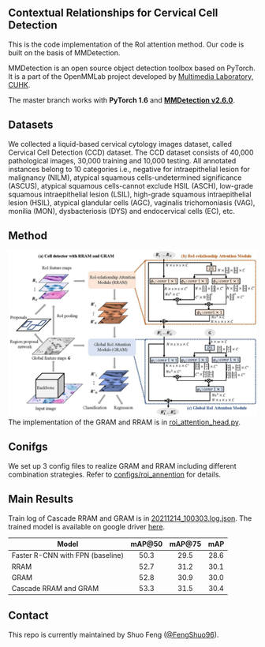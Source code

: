 ## Contextual Relationships for Cervical Cell Detection

This is the code implementation of the RoI attention method. Our code is built on the basis of MMDetection.

MMDetection is an open source object detection toolbox based on PyTorch. It is
a part of the OpenMMLab project developed by [Multimedia Laboratory, CUHK](http://mmlab.ie.cuhk.edu.hk/).

The master branch works with **PyTorch 1.6** and [**MMDetection v2.6.0**](https://github.com/open-mmlab/mmdetection).

## Datasets

We collected a liquid-based cervical cytology images dataset, called Cervical Cell Detection (CCD) dataset. The CCD dataset consists of 40,000 pathological images, 30,000 training and 10,000 testing. All annotated instances belong to 10 categories i.e., negative for intraepithelial lesion for malignancy (NILM), atypical squamous cells-undetermined significance (ASCUS), atypical squamous cells-cannot exclude HSIL (ASCH), low-grade squamous intraepithelial lesion (LSIL), high-grade squamous intraepithelial lesion (HSIL), atypical glandular cells (AGC), vaginalis trichomoniasis (VAG), monilia (MON), dysbacteriosis (DYS) and endocervical cells (EC), etc. 

## Method

![method](demo/flowchart.jpg)
The implementation of the GRAM and RRAM is in [roi_attention_head.py](mmdet/models/roi_heads/bbox_heads/roi_attention.py).

## Conifgs

We set up 3 config files to realize GRAM and RRAM including different combination strategies. Refer to [configs/roi_annention](configs/roi_attention) for details.

## Main Results
Train log of Cascade RRAM and GRAM is in [20211214_100303.log.json](https://drive.google.com/file/d/1HvC_5Z3EKf-BgKo8bJ09evgqwEQ_M2oM/view?usp=sharing). The trained model is available on google driver [here](https://drive.google.com/file/d/1EK41ipU_l5cxRWC0AY0rzh1TtVJKqMed/view?usp=sharing).


Model | mAP@50 | mAP@75 | mAP
--- |:---:|:---:|:---:
Faster R-CNN with FPN (baseline) | 50.3 | 29.5 | 28.6
RRAM | 52.7 | 31.2 | 30.1 
GRAM | 52.8 | 30.9 | 30.0 
Cascade RRAM and GRAM | 53.3 | 31.5 | 30.4


## Contact

This repo is currently maintained by Shuo Feng ([@FengShuo96](https://github.com/FengShuo96)).